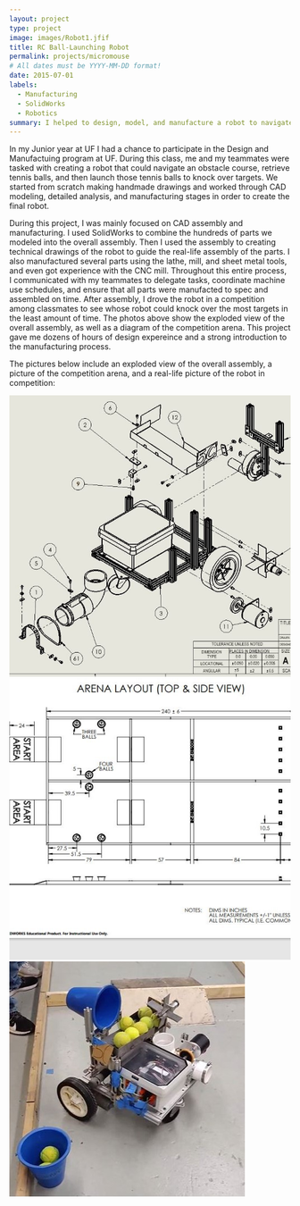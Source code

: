```yaml
---
layout: project
type: project
image: images/Robot1.jfif
title: RC Ball-Launching Robot
permalink: projects/micromouse
# All dates must be YYYY-MM-DD format!
date: 2015-07-01
labels:
  - Manufacturing
  - SolidWorks
  - Robotics
summary: I helped to design, model, and manufacture a robot to navigate an obstacle course
---
```



In my Junior year at UF I had a chance to participate in the Design and Manufactuing program at UF. During this class, me and my teammates were tasked with creating a robot that could navigate an obstacle course, retrieve tennis balls, and then launch those tennis balls to knock over targets. We started from scratch making handmade drawings and worked through CAD modeling, detailed analysis, and manufacturing stages in order to create the final robot. 

During this project, I was mainly focused on CAD assembly and manufacturing. I used SolidWorks to combine the hundreds of parts we modeled into the overall assembly. Then I used the assembly to creating technical drawings of the robot to guide the real-life assembly of the parts. I also manufactured several parts using the lathe, mill, and sheet metal tools, and even got experience with the CNC mill. Throughout this entire process, I communicated with my teammates to delegate tasks, coordinate machine use schedules, and ensure that all parts were manufacted to spec and assembled on time. After assembly, I drove the robot in a competition among classmates to see whose robot could knock over the most targets in the least amount of time. The photos above show the exploded view of the overall assembly, as well as a diagram of the competition arena. This project gave me dozens of hours of design expereince and a strong introduction to the manufacturing process.

The pictures below include an exploded view of the overall assembly, a picture of the competition arena, and a real-life picture of the robot in competition:

<div class="ui large images">
  <img class="ui image" src="../images/robotdrawww.jpg">
  <img class="ui image" src="../images/arena.JPG">
  <img class="ui image" src="../images/Robot1.jfif">
</div>


